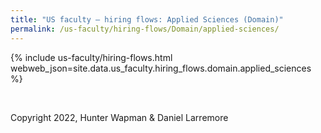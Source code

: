 ```yaml
---
title: "US faculty — hiring flows: Applied Sciences (Domain)"
permalink: /us-faculty/hiring-flows/Domain/applied-sciences/
---
```


{% include us-faculty/hiring-flows.html webweb_json=site.data.us_faculty.hiring_flows.domain.applied_sciences %}

<br>

Copyright 2022, Hunter Wapman & Daniel Larremore